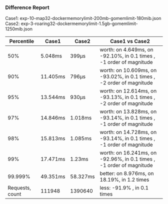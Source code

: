 ### Difference Report
Case1: exp-10-map32-dockermemorylimit-200mb-gomemlimit-180mib.json
Case2: exp-3-roaring32-dockermemorylimit-1.5gb-gomemlimit-1250mib.json

|Percentile|Case1|Case2|Case1 vs Case2|
|---|---|---|---|
|50%|5.048ms|399µs|worth: on 4.649ms, on -92.10%, in 0.1 times , -1 order of magnitude|
|90%|11.405ms|796µs|worth: on 10.609ms, on -93.02%, in 0.1 times , -2 order of magnitude|
|95%|13.544ms|930µs|worth: on 12.614ms, on -93.13%, in 0.1 times , -2 order of magnitude|
|97%|14.846ms|1.018ms|worth: on 13.828ms, on -93.14%, in 0.1 times , -1 order of magnitude|
|98%|15.813ms|1.085ms|worth: on 14.728ms, on -93.14%, in 0.1 times , -1 order of magnitude|
|99%|17.471ms|1.23ms|worth: on 16.241ms, on -92.96%, in 0.1 times , -1 order of magnitude|
|99.999%|49.351ms|58.327ms|better: on 8.976ms, on 18.19%, in 1.2 times |
|Requests, count|111948|1390640|less: -91.9% , in 0.1 times |
